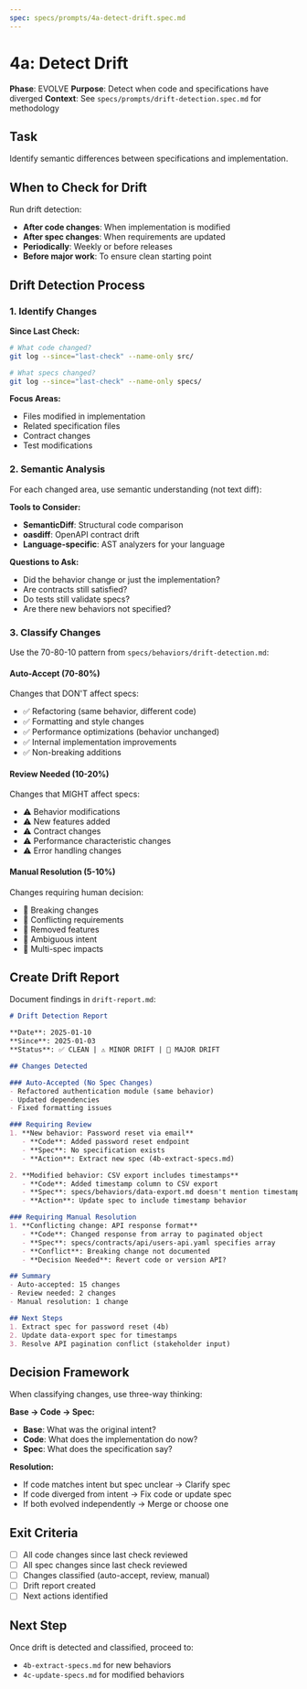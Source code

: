 ```yaml
---
spec: specs/prompts/4a-detect-drift.spec.md
---
```


# 4a: Detect Drift

**Phase**: EVOLVE
**Purpose**: Detect when code and specifications have diverged
**Context**: See `specs/prompts/drift-detection.spec.md` for methodology

## Task

Identify semantic differences between specifications and implementation.

## When to Check for Drift

Run drift detection:
- **After code changes**: When implementation is modified
- **After spec changes**: When requirements are updated
- **Periodically**: Weekly or before releases
- **Before major work**: To ensure clean starting point

## Drift Detection Process

### 1. Identify Changes

**Since Last Check:**
```bash
# What code changed?
git log --since="last-check" --name-only src/

# What specs changed?
git log --since="last-check" --name-only specs/
```

**Focus Areas:**
- Files modified in implementation
- Related specification files
- Contract changes
- Test modifications

### 2. Semantic Analysis

For each changed area, use semantic understanding (not text diff):

**Tools to Consider:**
- **SemanticDiff**: Structural code comparison
- **oasdiff**: OpenAPI contract drift
- **Language-specific**: AST analyzers for your language

**Questions to Ask:**
- Did the behavior change or just the implementation?
- Are contracts still satisfied?
- Do tests still validate specs?
- Are there new behaviors not specified?

### 3. Classify Changes

Use the 70-80-10 pattern from `specs/behaviors/drift-detection.md`:

#### Auto-Accept (70-80%)
Changes that DON'T affect specs:
- ✅ Refactoring (same behavior, different code)
- ✅ Formatting and style changes
- ✅ Performance optimizations (behavior unchanged)
- ✅ Internal implementation improvements
- ✅ Non-breaking additions

#### Review Needed (10-20%)
Changes that MIGHT affect specs:
- ⚠️ Behavior modifications
- ⚠️ New features added
- ⚠️ Contract changes
- ⚠️ Performance characteristic changes
- ⚠️ Error handling changes

#### Manual Resolution (5-10%)
Changes requiring human decision:
- 🔴 Breaking changes
- 🔴 Conflicting requirements
- 🔴 Removed features
- 🔴 Ambiguous intent
- 🔴 Multi-spec impacts

## Create Drift Report

Document findings in `drift-report.md`:

```markdown
# Drift Detection Report

**Date**: 2025-01-10
**Since**: 2025-01-03
**Status**: ✅ CLEAN | ⚠️ MINOR DRIFT | 🔴 MAJOR DRIFT

## Changes Detected

### Auto-Accepted (No Spec Changes)
- Refactored authentication module (same behavior)
- Updated dependencies
- Fixed formatting issues

### Requiring Review
1. **New behavior: Password reset via email**
   - **Code**: Added password reset endpoint
   - **Spec**: No specification exists
   - **Action**: Extract new spec (4b-extract-specs.md)

2. **Modified behavior: CSV export includes timestamps**
   - **Code**: Added timestamp column to CSV export
   - **Spec**: specs/behaviors/data-export.md doesn't mention timestamps
   - **Action**: Update spec to include timestamp behavior

### Requiring Manual Resolution
1. **Conflicting change: API response format**
   - **Code**: Changed response from array to paginated object
   - **Spec**: specs/contracts/api/users-api.yaml specifies array
   - **Conflict**: Breaking change not documented
   - **Decision Needed**: Revert code or version API?

## Summary
- Auto-accepted: 15 changes
- Review needed: 2 changes
- Manual resolution: 1 change

## Next Steps
1. Extract spec for password reset (4b)
2. Update data-export spec for timestamps
3. Resolve API pagination conflict (stakeholder input)
```

## Decision Framework

When classifying changes, use three-way thinking:

**Base → Code → Spec:**
- **Base**: What was the original intent?
- **Code**: What does the implementation do now?
- **Spec**: What does the specification say?

**Resolution:**
- If code matches intent but spec unclear → Clarify spec
- If code diverged from intent → Fix code or update spec
- If both evolved independently → Merge or choose one

## Exit Criteria

- [ ] All code changes since last check reviewed
- [ ] All spec changes since last check reviewed
- [ ] Changes classified (auto-accept, review, manual)
- [ ] Drift report created
- [ ] Next actions identified

## Next Step

Once drift is detected and classified, proceed to:
- `4b-extract-specs.md` for new behaviors
- `4c-update-specs.md` for modified behaviors
